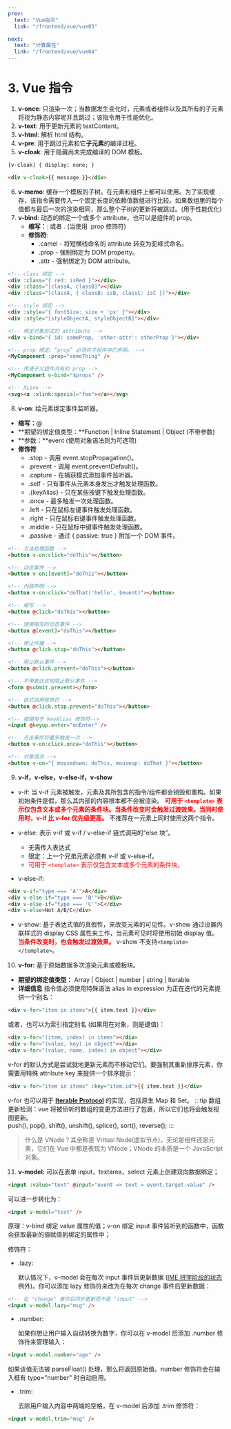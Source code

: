 ```yaml
---
prev:
  text: "Vue指令"
  link: "/frontend/vue/vue03"

next:
  text: "计算属性"
  link: "/frontend/vue/vue04"
---
```


# 3. Vue 指令

1. **v-once**: 只渲染一次；当数据发生变化时，元素或者组件以及其所有的子元素将视为静态内容呢并且跳过；该指令用于性能优化。
2. **v-text**: 用于更新元素的 textContent。
3. **v-html**: 解析 html 结构。
4. **v-pre**: 用于跳过元素和它**子元素**的编译过程。
5. **v-cloak**: 用于隐藏尚未完成编译的 DOM 模板。

```html
[v-cloak] { display: none; }

<div v-cloak>{{ message }}</div>
```

6. **v-memo**: 缓存一个模板的子树。在元素和组件上都可以使用。为了实现缓存，该指令需要传入一个固定长度的依赖值数组进行比较。如果数组里的每个值都与最后一次的渲染相同，那么整个子树的更新将被跳过。(用于性能优化)
7. **v-bind**: 动态的绑定一个或多个 attribute，也可以是组件的 prop。
   - **缩写：**: 或者 . (当使用 .prop 修饰符)
   - **修饰符**:
     - .camel - 将短横线命名的 attribute 转变为驼峰式命名。
     - .prop - 强制绑定为 DOM property。
     - .attr - 强制绑定为 DOM attribute。

```html
<!-- class 绑定 -->
<div :class="{ red: isRed }"></div>
<div :class="[classA, classB]"></div>
<div :class="[classA, { classB: isB, classC: isC }]"></div>

<!-- style 绑定 -->
<div :style="{ fontSize: size + 'px' }"></div>
<div :style="[styleObjectA, styleObjectB]"></div>

<!-- 绑定对象形式的 attribute -->
<div v-bind="{ id: someProp, 'other-attr': otherProp }"></div>

<!-- prop 绑定。“prop” 必须在子组件中已声明。 -->
<MyComponent :prop="someThing" />

<!-- 传递子父组件共有的 prop -->
<MyComponent v-bind="$props" />

<!-- XLink -->
<svg><a :xlink:special="foo"></a></svg>
```

8. **v-on**: 给元素绑定事件监听器。

- **缩写：**@
- **期望的绑定值类型：**Function | Inline Statement | Object (不带参数)
- **参数：**event (使用对象语法则为可选项)
- **修饰符**
  - .stop - 调用 event.stopPropagation()。
  - .prevent - 调用 event.preventDefault()。
  - .capture - 在捕获模式添加事件监听器。
  - .self - 只有事件从元素本身发出才触发处理函数。
  - .{keyAlias} - 只在某些按键下触发处理函数。
  - .once - 最多触发一次处理函数。
  - .left - 只在鼠标左键事件触发处理函数。
  - .right - 只在鼠标右键事件触发处理函数。
  - .middle - 只在鼠标中键事件触发处理函数。
  - .passive - 通过 { passive: true } 附加一个 DOM 事件。

```html
<!-- 方法处理函数 -->
<button v-on:click="doThis"></button>

<!-- 动态事件 -->
<button v-on:[event]="doThis"></button>

<!-- 内联声明 -->
<button v-on:click="doThat('hello', $event)"></button>

<!-- 缩写 -->
<button @click="doThis"></button>

<!-- 使用缩写的动态事件 -->
<button @[event]="doThis"></button>

<!-- 停止传播 -->
<button @click.stop="doThis"></button>

<!-- 阻止默认事件 -->
<button @click.prevent="doThis"></button>

<!-- 不带表达式地阻止默认事件 -->
<form @submit.prevent></form>

<!-- 链式调用修饰符 -->
<button @click.stop.prevent="doThis"></button>

<!-- 按键用于 keyAlias 修饰符-->
<input @keyup.enter="onEnter" />

<!-- 点击事件将最多触发一次 -->
<button v-on:click.once="doThis"></button>

<!-- 对象语法 -->
<button v-on="{ mousedown: doThis, mouseup: doThat }"></button>
```

9. **v-if，v-else，v-else-if，v-show**

- v-if: 当 v-if 元素被触发，元素及其所包含的指令/组件都会销毁和重构。如果初始条件是假，那么其内部的内容根本都不会被渲染。
  <span style="color: red">**可用于 `<template>` 表示仅包含文本或多个元素的条件块。当条件改变时会触发过渡效果。当同时使用时，v-if 比 v-for 优先级更高。**</span>
  不推荐在一元素上同时使用这两个指令。

- v-else: 表示 v-if 或 v-if / v-else-if 链式调用的“else 块”。

  - 无需传入表达式
  - 限定：上一个兄弟元素必须有 v-if 或 v-else-if。
  - <span style="color: red">可用于 `<template>` 表示仅包含文本或多个元素的条件块。</span>

- v-else-if:

```html
<div v-if="type === 'A'">A</div>
<div v-else-if="type === 'B'">B</div>
<div v-else-if="type === 'C'">C</div>
<div v-else>Not A/B/C</div>
```

- v-show: 基于表达式值的真假性，来改变元素的可见性。v-show 通过设置内联样式的 display CSS 属性来工作，当元素可见时将使用初始 display 值。
  <span style="color: red">**当条件改变时，也会触发过渡效果。**</span>
  v-show 不支持`<template></template>`。

10. **v-for:**
    基于原始数据多次渲染元素或模板块。

- **期望的绑定值类型：**
  Array | Object | number | string | Iterable
- **详细信息**
  指令值必须使用特殊语法 alias in expression 为正在迭代的元素提供一个别名：

```html
<div v-for="item in items">{{ item.text }}</div>
```

或者，也可以为索引指定别名 (如果用在对象，则是键值)：

```html
<div v-for="(item, index) in items"></div>
<div v-for="(value, key) in object"></div>
<div v-for="(value, name, index) in object"></div>
```

v-for 的默认方式是尝试就地更新元素而不移动它们。要强制其重新排序元素，你需要用特殊 attribute key 来提供一个排序提示：

```html
<div v-for="item in items" :key="item.id">{{ item.text }}</div>
```

v-for 也可以用于 [**Iterable Protocol**](https://developer.mozilla.org/en-US/docs/Web/JavaScript/Reference/Iteration_protocols#The_iterable_protocol) 的实现，包括原生 Map 和 Set。
:::tip
数组更新检测：vue 将被侦听的数组的变更方法进行了包裹，所以它们也将会触发视图更新。<br />push(), pop(), shift(), unshift(), splice(), sort(), reverse();
:::

> 什么是 VNode？其全称是 Vritual Node(虚拟节点)，无论是组件还是元素，它们在 Vue 中都是表现为 VNode；VNode 的本质是一个 JavaScript 对象。

11. **v-model:**
    可以在表单 input，textarea，select 元素上创建双向数据绑定；

```html
<input :value="text" @input="event => text = event.target.value" />
```

可以进一步转化为：

```html
<input v-model="text" />
```

原理：v-bind 绑定 value 属性的值；v-on 绑定 input 事件监听到的函数中，函数会获取最新的值赋值到绑定的属性中；

修饰符：

- .lazy:

  默认情况下，v-model 会在每次 input 事件后更新数据 ([IME 拼字阶段的状态](https://cn.vuejs.org/guide/essentials/forms.html#vmodel-ime-tip)例外)。你可以添加 lazy 修饰符来改为在每次 change 事件后更新数据：

```html
<!-- 在 "change" 事件后同步更新而不是 "input" -->
<input v-model.lazy="msg" />
```

- .number:

  如果你想让用户输入自动转换为数字，你可以在 v-model 后添加 .number 修饰符来管理输入：

```html
<input v-model.number="age" />
```

如果该值无法被 parseFloat() 处理，那么将返回原始值。number 修饰符会在输入框有 type="number" 时自动启用。

- .trim:

  去除用户输入内容中两端的空格，在 v-model 后添加 .trim 修饰符：

```html
<input v-model.trim="msg" />
```